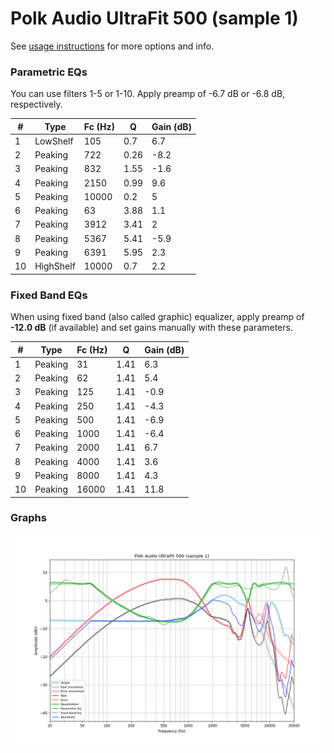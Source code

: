 # Polk Audio UltraFit 500 (sample 1)
See [usage instructions](https://github.com/jaakkopasanen/AutoEq#usage) for more options and info.

### Parametric EQs
You can use filters 1-5 or 1-10. Apply preamp of -6.7 dB or -6.8 dB, respectively.

|   # | Type      |   Fc (Hz) |    Q |   Gain (dB) |
|-----|-----------|-----------|------|-------------|
|   1 | LowShelf  |       105 | 0.7  |         6.7 |
|   2 | Peaking   |       722 | 0.26 |        -8.2 |
|   3 | Peaking   |       832 | 1.55 |        -1.6 |
|   4 | Peaking   |      2150 | 0.99 |         9.6 |
|   5 | Peaking   |     10000 | 0.2  |         5   |
|   6 | Peaking   |        63 | 3.88 |         1.1 |
|   7 | Peaking   |      3912 | 3.41 |         2   |
|   8 | Peaking   |      5367 | 5.41 |        -5.9 |
|   9 | Peaking   |      6391 | 5.95 |         2.3 |
|  10 | HighShelf |     10000 | 0.7  |         2.2 |

### Fixed Band EQs
When using fixed band (also called graphic) equalizer, apply preamp of **-12.0 dB** (if available) and set gains manually with these parameters.

|   # | Type    |   Fc (Hz) |    Q |   Gain (dB) |
|-----|---------|-----------|------|-------------|
|   1 | Peaking |        31 | 1.41 |         6.3 |
|   2 | Peaking |        62 | 1.41 |         5.4 |
|   3 | Peaking |       125 | 1.41 |        -0.9 |
|   4 | Peaking |       250 | 1.41 |        -4.3 |
|   5 | Peaking |       500 | 1.41 |        -6.9 |
|   6 | Peaking |      1000 | 1.41 |        -6.4 |
|   7 | Peaking |      2000 | 1.41 |         6.7 |
|   8 | Peaking |      4000 | 1.41 |         3.6 |
|   9 | Peaking |      8000 | 1.41 |         4.3 |
|  10 | Peaking |     16000 | 1.41 |        11.8 |

### Graphs
![](./Polk%20Audio%20UltraFit%20500%20(sample%201).png)
